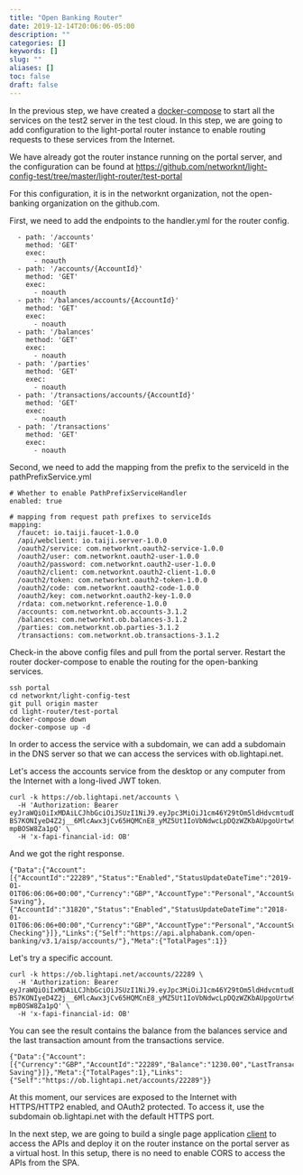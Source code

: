 ```yaml
---
title: "Open Banking Router"
date: 2019-12-14T20:06:06-05:00
description: ""
categories: []
keywords: []
slug: ""
aliases: []
toc: false
draft: false
---
```


In the previous step, we have created a [docker-compose][] to start all the services on the test2 server in the test cloud. In this step, we are going to add configuration to the light-portal router instance to enable routing requests to these services from the Internet. 

We have already got the router instance running on the portal server, and the configuration can be found at https://github.com/networknt/light-config-test/tree/master/light-router/test-portal

For this configuration, it is in the networknt organization, not the open-banking organization on the github.com. 

First, we need to add the endpoints to the handler.yml for the router config. 

```
  - path: '/accounts'
    method: 'GET'
    exec:
      - noauth
  - path: '/accounts/{AccountId}'
    method: 'GET'
    exec:
      - noauth
  - path: '/balances/accounts/{AccountId}'
    method: 'GET'
    exec:
      - noauth
  - path: '/balances'
    method: 'GET'
    exec:
      - noauth
  - path: '/parties'
    method: 'GET'
    exec:
      - noauth
  - path: '/transactions/accounts/{AccountId}'
    method: 'GET'
    exec:
      - noauth
  - path: '/transactions'
    method: 'GET'
    exec:
      - noauth

```

Second, we need to add the mapping from the prefix to the serviceId in the pathPrefixService.yml

```
# Whether to enable PathPrefixServiceHandler
enabled: true

# mapping from request path prefixes to serviceIds
mapping:
  /faucet: io.taiji.faucet-1.0.0
  /api/webclient: io.taiji.server-1.0.0
  /oauth2/service: com.networknt.oauth2-service-1.0.0
  /oauth2/user: com.networknt.oauth2-user-1.0.0
  /oauth2/password: com.networknt.oauth2-user-1.0.0
  /oauth2/client: com.networknt.oauth2-client-1.0.0
  /oauth2/token: com.networknt.oauth2-token-1.0.0
  /oauth2/code: com.networknt.oauth2-code-1.0.0
  /oauth2/key: com.networknt.oauth2-key-1.0.0
  /rdata: com.networknt.reference-1.0.0
  /accounts: com.networknt.ob.accounts-3.1.2
  /balances: com.networknt.ob.balances-3.1.2
  /parties: com.networknt.ob.parties-3.1.2
  /transactions: com.networknt.ob.transactions-3.1.2

```

Check-in the above config files and pull from the portal server. Restart the router docker-compose to enable the routing for the open-banking services. 

```
ssh portal
cd networknt/light-config-test
git pull origin master
cd light-router/test-portal
docker-compose down
docker-compose up -d
```

In order to access the service with a subdomain, we can add a subdomain in the DNS server so that we can access the services with ob.lightapi.net. 

Let's access the accounts service from the desktop or any computer from the Internet with a long-lived JWT token. 

```
curl -k https://ob.lightapi.net/accounts \
  -H 'Authorization: Bearer eyJraWQiOiIxMDAiLCJhbGciOiJSUzI1NiJ9.eyJpc3MiOiJ1cm46Y29tOm5ldHdvcmtudDpvYXV0aDI6djEiLCJhdWQiOiJ1cm46Y29tLm5ldHdvcmtudCIsImV4cCI6MTg5MTcwNDgyNiwianRpIjoiUWttZHRFeE53dDNqemlGSlBtWmFQQSIsImlhdCI6MTU3NjM0NDgyNiwibmJmIjoxNTc2MzQ0NzA2LCJ2ZXJzaW9uIjoiMS4wIiwidXNlcl9pZCI6InN0ZXZlaHUiLCJ1c2VyX3R5cGUiOiJDVVNUT01FUiIsImNsaWVudF9pZCI6ImY3ZDQyMzQ4LWM2NDctNGVmYi1hNTJkLTRjNTc4NzQyMWU3MiIsInNjb3BlIjpbImFjY291bnRzIl19.nqtuQSeeiltEWjXWrdzNrRkKtnqxlO7SUhCMVKzf9zRC0QU4SbdUR99Vbl4MiiTAQR0MxkE5s-BS7KONIyeD4Z2j__6MlcAwx3jCv65HQMCnE8_yMZ5Ut1IoVbNdwcLpDQzWZKbAUpgoUrtw9l_y7zPcyFIHIn0pxo8IiE84ctgfRa1lVU6yjQ8YuTwk5lJmojUToJNeRqXGx73xslrTlXXqF7lLEcCe52cJjbl1oTwzhXIOFllQ85sjbRHWILHpqOKBgpDoQgLqj6Q6aTShlgIjVifbeCZiECamGDUwjXcvFK1mPYy7DWo0PuLJZ0Hy6KaLMP9yr-mpBOSW8Za1pQ' \
  -H 'x-fapi-financial-id: OB'

```

And we got the right response. 

```
{"Data":{"Account":[{"AccountId":"22289","Status":"Enabled","StatusUpdateDateTime":"2019-01-01T06:06:06+00:00","Currency":"GBP","AccountType":"Personal","AccountSubType":"CurrentAccount","Nickname":"Steve's Saving"},{"AccountId":"31820","Status":"Enabled","StatusUpdateDateTime":"2018-01-01T06:06:06+00:00","Currency":"GBP","AccountType":"Personal","AccountSubType":"CurrentAccount","Nickname":"Steve's Checking"}]},"Links":{"Self":"https://api.alphabank.com/open-banking/v3.1/aisp/accounts/"},"Meta":{"TotalPages":1}}
```

Let's try a specific account. 

```
curl -k https://ob.lightapi.net/accounts/22289 \
  -H 'Authorization: Bearer eyJraWQiOiIxMDAiLCJhbGciOiJSUzI1NiJ9.eyJpc3MiOiJ1cm46Y29tOm5ldHdvcmtudDpvYXV0aDI6djEiLCJhdWQiOiJ1cm46Y29tLm5ldHdvcmtudCIsImV4cCI6MTg5MTcwNDgyNiwianRpIjoiUWttZHRFeE53dDNqemlGSlBtWmFQQSIsImlhdCI6MTU3NjM0NDgyNiwibmJmIjoxNTc2MzQ0NzA2LCJ2ZXJzaW9uIjoiMS4wIiwidXNlcl9pZCI6InN0ZXZlaHUiLCJ1c2VyX3R5cGUiOiJDVVNUT01FUiIsImNsaWVudF9pZCI6ImY3ZDQyMzQ4LWM2NDctNGVmYi1hNTJkLTRjNTc4NzQyMWU3MiIsInNjb3BlIjpbImFjY291bnRzIl19.nqtuQSeeiltEWjXWrdzNrRkKtnqxlO7SUhCMVKzf9zRC0QU4SbdUR99Vbl4MiiTAQR0MxkE5s-BS7KONIyeD4Z2j__6MlcAwx3jCv65HQMCnE8_yMZ5Ut1IoVbNdwcLpDQzWZKbAUpgoUrtw9l_y7zPcyFIHIn0pxo8IiE84ctgfRa1lVU6yjQ8YuTwk5lJmojUToJNeRqXGx73xslrTlXXqF7lLEcCe52cJjbl1oTwzhXIOFllQ85sjbRHWILHpqOKBgpDoQgLqj6Q6aTShlgIjVifbeCZiECamGDUwjXcvFK1mPYy7DWo0PuLJZ0Hy6KaLMP9yr-mpBOSW8Za1pQ' \
  -H 'x-fapi-financial-id: OB'
```

You can see the result contains the balance from the balances service and the last transaction amount from the transactions service. 

```
{"Data":{"Account":[{"Currency":"GBP","AccountId":"22289","Balance":"1230.00","LastTransactionAmount":"10.00","AccountType":"Personal","AccountSubType":"CurrentAccount","Nickname":"Steve's Saving"}]},"Meta":{"TotalPages":1},"Links":{"Self":"https://ob.lightapi.net/accounts/22289"}}
```

At this moment, our services are exposed to the Internet with HTTPS/HTTP2 enabled, and OAuth2 protected. To access it, use the subdomain ob.lightapi.net with the default HTTPS port. 

In the next step, we are going to build a single page application [client][] to access the APIs and deploy it on the router instance on the portal server as a virtual host. In this setup, there is no need to enable CORS to access the APIs from the SPA. 


[docker-compose]: /tutorial/open-banking/docker-compose/
[client]: /tutorial/open-banking/client/
